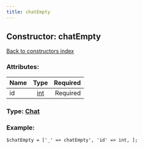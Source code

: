 ```yaml
---
title: chatEmpty
---
```

## Constructor: chatEmpty  
[Back to constructors index](index.md)



### Attributes:

| Name     |    Type       | Required |
|----------|:-------------:|---------:|
|id|[int](../types/int.md) | Required|



### Type: [Chat](../types/Chat.md)


### Example:

```
$chatEmpty = ['_' => chatEmpty', 'id' => int, ];
```